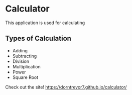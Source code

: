 # Calculator 

This application is used for calculating

## Types of Calculation
- Adding
- Subtracting
- Division
- Multiplication
- Power
- Square Root

Check out the site!
https://dorntrevor7.github.io/calculator/